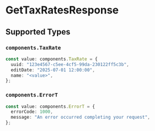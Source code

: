 # GetTaxRatesResponse


## Supported Types

### `components.TaxRate`

```typescript
const value: components.TaxRate = {
  uuid: "123e4567-c5ee-4cf5-99da-230122ff5c3b",
  editDate: "2025-07-01 12:00:00",
  name: "<value>",
};
```

### `components.ErrorT`

```typescript
const value: components.ErrorT = {
  errorCode: 1000,
  message: "An error occurred completing your request",
};
```


